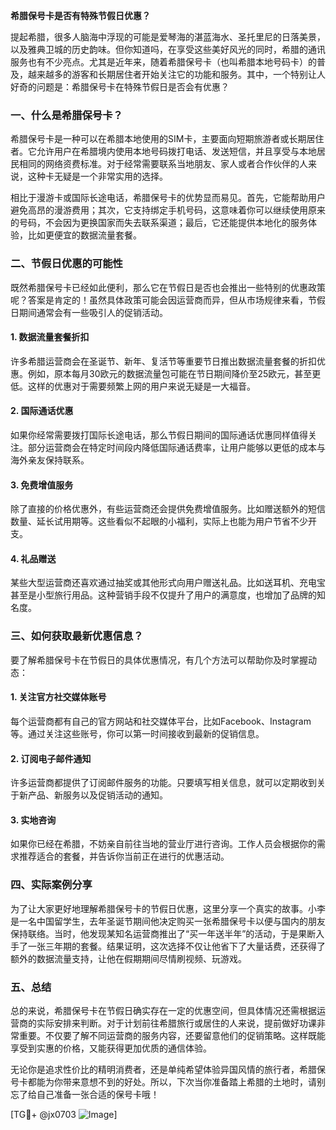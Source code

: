 **希腊保号卡是否有特殊节假日优惠？**

提起希腊，很多人脑海中浮现的可能是爱琴海的湛蓝海水、圣托里尼的日落美景，以及雅典卫城的历史韵味。但你知道吗，在享受这些美好风光的同时，希腊的通讯服务也有不少亮点。尤其是近年来，随着希腊保号卡（也叫希腊本地号码卡）的普及，越来越多的游客和长期居住者开始关注它的功能和服务。其中，一个特别让人好奇的问题是：希腊保号卡在特殊节假日是否会有优惠？

### 一、什么是希腊保号卡？

希腊保号卡是一种可以在希腊本地使用的SIM卡，主要面向短期旅游者或长期居住者。它允许用户在希腊境内使用本地号码拨打电话、发送短信，并且享受与本地居民相同的网络资费标准。对于经常需要联系当地朋友、家人或者合作伙伴的人来说，这种卡无疑是一个非常实用的选择。

相比于漫游卡或国际长途电话，希腊保号卡的优势显而易见。首先，它能帮助用户避免高昂的漫游费用；其次，它支持绑定手机号码，这意味着你可以继续使用原来的号码，不会因为更换国家而失去联系渠道；最后，它还能提供本地化的服务体验，比如更便宜的数据流量套餐。

### 二、节假日优惠的可能性

既然希腊保号卡已经如此便利，那么它在节假日是否也会推出一些特别的优惠政策呢？答案是肯定的！虽然具体政策可能会因运营商而异，但从市场规律来看，节假日期间通常会有一些吸引人的促销活动。

#### 1. 数据流量套餐折扣
许多希腊运营商会在圣诞节、新年、复活节等重要节日推出数据流量套餐的折扣优惠。例如，原本每月30欧元的数据流量包可能在节日期间降价至25欧元，甚至更低。这样的优惠对于需要频繁上网的用户来说无疑是一大福音。

#### 2. 国际通话优惠
如果你经常需要拨打国际长途电话，那么节假日期间的国际通话优惠同样值得关注。部分运营商会在特定时间段内降低国际通话费率，让用户能够以更低的成本与海外亲友保持联系。

#### 3. 免费增值服务
除了直接的价格优惠外，有些运营商还会提供免费增值服务。比如赠送额外的短信数量、延长试用期等。这些看似不起眼的小福利，实际上也能为用户节省不少开支。

#### 4. 礼品赠送
某些大型运营商还喜欢通过抽奖或其他形式向用户赠送礼品。比如送耳机、充电宝甚至是小型旅行用品。这种营销手段不仅提升了用户的满意度，也增加了品牌的知名度。

### 三、如何获取最新优惠信息？

要了解希腊保号卡在节假日的具体优惠情况，有几个方法可以帮助你及时掌握动态：

#### 1. 关注官方社交媒体账号
每个运营商都有自己的官方网站和社交媒体平台，比如Facebook、Instagram等。通过关注这些账号，你可以第一时间接收到最新的促销信息。

#### 2. 订阅电子邮件通知
许多运营商都提供了订阅邮件服务的功能。只要填写相关信息，就可以定期收到关于新产品、新服务以及促销活动的通知。

#### 3. 实地咨询
如果你已经在希腊，不妨亲自前往当地的营业厅进行咨询。工作人员会根据你的需求推荐适合的套餐，并告诉你当前正在进行的优惠活动。

### 四、实际案例分享

为了让大家更好地理解希腊保号卡的节假日优惠，这里分享一个真实的故事。小李是一名中国留学生，去年圣诞节期间他决定购买一张希腊保号卡以便与国内的朋友保持联络。当时，他发现某知名运营商推出了“买一年送半年”的活动，于是果断入手了一张三年期的套餐。结果证明，这次选择不仅让他省下了大量话费，还获得了额外的数据流量支持，让他在假期期间尽情刷视频、玩游戏。

### 五、总结

总的来说，希腊保号卡在节假日确实存在一定的优惠空间，但具体情况还需根据运营商的实际安排来判断。对于计划前往希腊旅行或居住的人来说，提前做好功课非常重要。不仅要了解不同运营商的服务内容，还要留意他们的促销策略。这样既能享受到实惠的价格，又能获得更加优质的通信体验。

无论你是追求性价比的精明消费者，还是单纯希望体验异国风情的旅行者，希腊保号卡都能为你带来意想不到的好处。所以，下次当你准备踏上希腊的土地时，请别忘了给自己准备一张合适的保号卡哦！

[TG💪+ @jx0703 ![Image](https://github.com/user-attachments/assets/dbca1d08-cadb-493c-b0ec-ad6f7a83f270)]